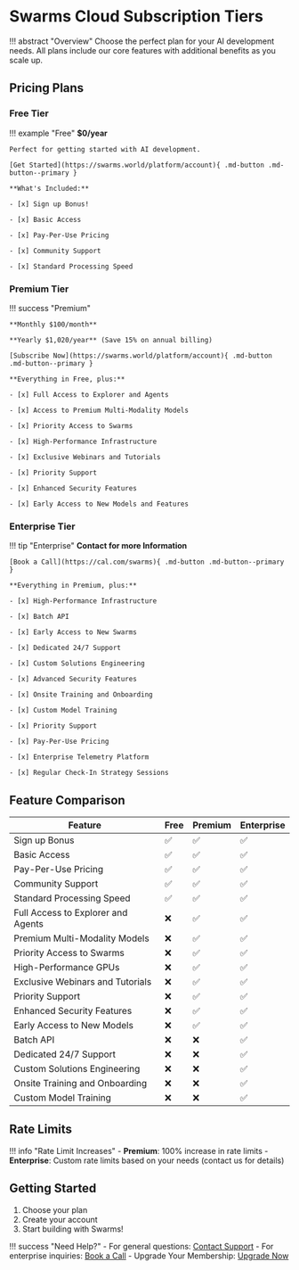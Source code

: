 # Swarms Cloud Subscription Tiers

!!! abstract "Overview"
    Choose the perfect plan for your AI development needs. All plans include our core features with additional benefits as you scale up.

## Pricing Plans

### Free Tier

!!! example "Free"
    **$0/year**
    
    Perfect for getting started with AI development.

    [Get Started](https://swarms.world/platform/account){ .md-button .md-button--primary }

    **What's Included:**
    
    - [x] Sign up Bonus!
    
    - [x] Basic Access
    
    - [x] Pay-Per-Use Pricing
    
    - [x] Community Support
    
    - [x] Standard Processing Speed

### Premium Tier

!!! success "Premium"

    **Monthly $100/month**

    **Yearly $1,020/year** (Save 15% on annual billing)
    
    [Subscribe Now](https://swarms.world/platform/account){ .md-button .md-button--primary }

    **Everything in Free, plus:**
    
    - [x] Full Access to Explorer and Agents
    
    - [x] Access to Premium Multi-Modality Models
    
    - [x] Priority Access to Swarms
    
    - [x] High-Performance Infrastructure
    
    - [x] Exclusive Webinars and Tutorials
    
    - [x] Priority Support
    
    - [x] Enhanced Security Features
    
    - [x] Early Access to New Models and Features

### Enterprise Tier

!!! tip "Enterprise"
    **Contact for more Information**
    
    [Book a Call](https://cal.com/swarms){ .md-button .md-button--primary }

    **Everything in Premium, plus:**
    
    - [x] High-Performance Infrastructure
    
    - [x] Batch API
    
    - [x] Early Access to New Swarms
    
    - [x] Dedicated 24/7 Support
    
    - [x] Custom Solutions Engineering
    
    - [x] Advanced Security Features
    
    - [x] Onsite Training and Onboarding
    
    - [x] Custom Model Training
    
    - [x] Priority Support
    
    - [x] Pay-Per-Use Pricing

    - [x] Enterprise Telemetry Platform

    - [x] Regular Check-In Strategy Sessions


## Feature Comparison

| Feature | Free | Premium | Enterprise |
|---------|------|---------|------------|
| Sign up Bonus | ✅ | ✅ | ✅ |
| Basic Access | ✅ | ✅ | ✅ |
| Pay-Per-Use Pricing | ✅ | ✅ | ✅ |
| Community Support | ✅ | ✅ | ✅ |
| Standard Processing Speed | ✅ | ✅ | ✅ |
| Full Access to Explorer and Agents | ❌ | ✅ | ✅ |
| Premium Multi-Modality Models | ❌ | ✅ | ✅ |
| Priority Access to Swarms | ❌ | ✅ | ✅ |
| High-Performance GPUs | ❌ | ✅ | ✅ |
| Exclusive Webinars and Tutorials | ❌ | ✅ | ✅ |
| Priority Support | ❌ | ✅ | ✅ |
| Enhanced Security Features | ❌ | ✅ | ✅ |
| Early Access to New Models | ❌ | ✅ | ✅ |
| Batch API | ❌ | ❌ | ✅ |
| Dedicated 24/7 Support | ❌ | ❌ | ✅ |
| Custom Solutions Engineering | ❌ | ❌ | ✅ |
| Onsite Training and Onboarding | ❌ | ❌ | ✅ |
| Custom Model Training | ❌ | ❌ | ✅ |

## Rate Limits

!!! info "Rate Limit Increases"
    - **Premium**: 100% increase in rate limits
    - **Enterprise**: Custom rate limits based on your needs (contact us for details)

## Getting Started

1. Choose your plan
2. Create your account
3. Start building with Swarms!

!!! success "Need Help?"
    - For general questions: [Contact Support](mailto:kye@swarms.world)
    - For enterprise inquiries: [Book a Call](https://cal.com/swarms)
    - Upgrade Your Membership: [Upgrade Now](https://swarms.world/platform/account)
